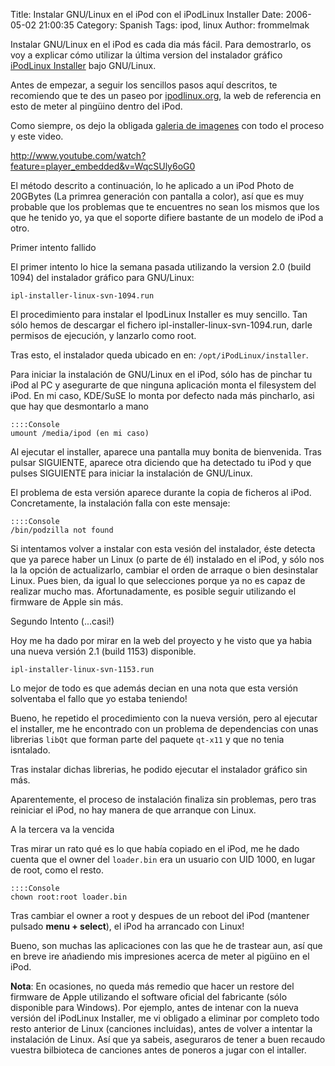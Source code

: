 Title: Instalar GNU/Linux en el iPod con el iPodLinux Installer
Date: 2006-05-02 21:00:35
Category: Spanish
Tags: ipod, linux
Author: frommelmak

Instalar GNU/Linux en el iPod es cada dia más fácil. Para demostrarlo, os voy a explicar cómo utilizar la última version del instalador gráfico [iPodLinux Installer](http://ipodlinux.org/Installer_2) bajo GNU/Linux.

Antes de empezar, a seguir los sencillos pasos aquí descritos, te recomiendo que te des un paseo por [ipodlinux.org](ipodlinux.org), la web de referencia en esto de meter al pingüino dentro del iPod.

Como siempre, os dejo la obligada [galeria de imagenes](http://nomeriasdeti.no-ip.com/index.php?top_tab=2&section_type=3&task=view&id_album=27) con todo el proceso y este video.

http://www.youtube.com/watch?feature=player_embedded&v=WqcSUly6oG0

El método descrito a continuación, lo he aplicado a un iPod Photo de 20GBytes (La primrea generación con pantalla a color), así que es muy probable que los problemas que te encuentres no sean los mismos que los que he tenido yo, ya que el soporte difiere bastante de un modelo de iPod a otro.

Primer intento fallido

El primer intento lo hice la semana pasada utilizando la version 2.0 (build 1094) del instalador gráfico para GNU/Linux:

`ipl-installer-linux-svn-1094.run`

El procedimiento para instalar el IpodLinux Installer es muy sencillo. Tan sólo hemos de descargar el fichero ipl-installer-linux-svn-1094.run, darle permisos de ejecución, y lanzarlo como root.

Tras esto, el instalador queda ubicado en en: `/opt/iPodLinux/installer`.

Para iniciar la instalación de GNU/Linux en el iPod, sólo has de pinchar tu iPod al PC y asegurarte de que ninguna aplicación monta el filesystem del iPod. En mi caso, KDE/SuSE lo monta por defecto nada más pincharlo, asi que hay que desmontarlo a mano

    ::::Console
    umount /media/ipod (en mi caso) 

Al ejecutar el installer, aparece una pantalla muy bonita de bienvenida. Tras pulsar SIGUIENTE, aparece otra diciendo que ha detectado tu iPod y que pulses SIGUIENTE para iniciar la instalación de GNU/Linux.

El problema de esta versión aparece durante la copia de ficheros al iPod. Concretamente, la instalación falla con este mensaje:

    ::::Console
    /bin/podzilla not found

Si intentamos volver a instalar con esta vesión del instalador, éste detecta que ya parece haber un Linux (o parte de él) instalado en el iPod, y sólo nos la la opción de actualizarlo, cambiar el orden de arraque o bien desinstalar Linux. Pues bien, da igual lo que selecciones porque ya no es capaz de realizar mucho mas. Afortunadamente, es posible seguir utilizando el firmware de Apple sin más.

Segundo Intento (...casi!)

Hoy me ha dado por mirar en la web del proyecto y he visto que ya habia una nueva versión 2.1 (build 1153) disponible. 

`ipl-installer-linux-svn-1153.run`

Lo mejor de todo es que además decian en una nota que esta versión  solventaba el fallo que yo estaba teniendo!

Bueno, he repetido el procedimiento con la nueva versión, pero al ejecutar el installer, me he encontrado con un problema de dependencias con unas librerias `libQt` que forman parte del paquete `qt-x11` y que no tenia isntalado.

Tras instalar dichas librerias, he podido ejecutar el instalador gráfico sin más.

Aparentemente, el proceso de instalación finaliza sin problemas, pero tras reiniciar el iPod, no hay manera de que arranque con Linux.

A la tercera va la vencida

Tras mirar un rato qué es lo que había copiado en el iPod, me he dado cuenta que el owner del `loader.bin` era un usuario con UID 1000, en lugar de root, como el resto.

    ::::Console
    chown root:root loader.bin

Tras cambiar el owner a root y despues de un reboot del iPod (mantener pulsado **menu + select**), el iPod ha arrancado con Linux!

Bueno, son muchas las aplicaciones con las que he de trastear aun, así que en breve ire ańadiendo mis impresiones acerca de meter al pigüino en el iPod.

**Nota**: En ocasiones, no queda más remedio que hacer un restore del firmware de Apple utilizando el software oficial del fabricante (sólo disponible para Windows). Por ejemplo, antes de intenar con la nueva versión del iPodLinux Installer, me vi obligado a eliminar por completo todo resto anterior de Linux (canciones incluidas), antes de volver a intentar la instalación de Linux. Así que ya sabeis, aseguraros de tener a buen recaudo vuestra bilbioteca de canciones antes de poneros a jugar con el intaller.
